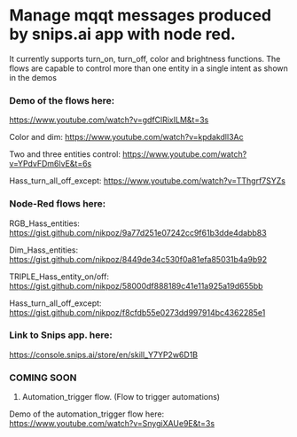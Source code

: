 
# **Manage mqqt messages produced by snips.ai app with node red.**

 It currently supports turn_on, turn_off, color and brightness 
functions. The flows are capable to control more than one
entity in a single intent as shown in the demos

### Demo of the flows here:

https://www.youtube.com/watch?v=gdfClRixILM&t=3s

Color and dim:
https://www.youtube.com/watch?v=kpdakdll3Ac

Two and three entities control:
https://www.youtube.com/watch?v=YPdvFDm6lvE&t=6s

Hass_turn_all_off_except:
https://www.youtube.com/watch?v=TThgrf7SYZs

### Node-Red flows here:

RGB_Hass_entities: 
https://gist.github.com/nikpoz/9a77d251e07242cc9f61b3dde4dabb83

Dim_Hass_entities: 
https://gist.github.com/nikpoz/8449de34c530f0a81efa85031b4a9b92

TRIPLE_Hass_entity_on/off: 
https://gist.github.com/nikpoz/58000df888189c41e11a925a19d655bb

Hass_turn_all_off_except:
https://gist.github.com/nikpoz/f8cfdb55e0273dd997914bc4362285e1


### Link to Snips app. here: 

https://console.snips.ai/store/en/skill_Y7YP2w6D1B

### COMING SOON

1) Automation_trigger flow. (Flow to trigger automations)

Demo of the automation_trigger flow here: https://www.youtube.com/watch?v=SnygiXAUe9E&t=3s
